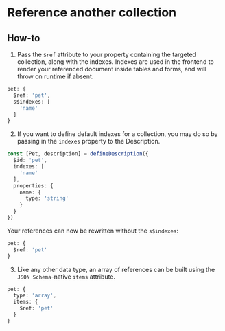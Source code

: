 # Reference another collection

## How-to

1. Pass the `$ref` attribute to your property containing the targeted collection, along with the indexes. Indexes are used in the frontend to render your referenced document inside tables and forms, and will throw on runtime if absent.

```typescript
pet: {
  $ref: 'pet',
  s$indexes: [
    'name'
  ]
}
```

2. If you want to define default indexes for a collection, you may do so by passing in the `indexes` property to the Description.

```typescript
const [Pet, description] = defineDescription({
  $id: 'pet',
  indexes: [
    'name'
  ],
  properties: {
    name: {
      type: 'string'
    }
  }
})
```

Your references can now be rewritten without the `s$indexes`:

```typescript
pet: {
  $ref: 'pet'
}
```

3. Like any other data type, an array of references can be built using the `JSON Schema`-native `items` attribute.

```typescript
pet: {
  type: 'array',
  items: {
    $ref: 'pet'
  }
}
```
